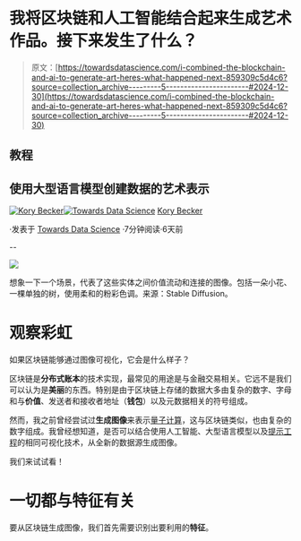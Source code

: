 # 我将区块链和人工智能结合起来生成艺术作品。接下来发生了什么？

> 原文：[https://towardsdatascience.com/i-combined-the-blockchain-and-ai-to-generate-art-heres-what-happened-next-859309c5d4c6?source=collection_archive---------5-----------------------#2024-12-30](https://towardsdatascience.com/i-combined-the-blockchain-and-ai-to-generate-art-heres-what-happened-next-859309c5d4c6?source=collection_archive---------5-----------------------#2024-12-30)

## 教程

## 使用大型语言模型创建数据的艺术表示

[](https://medium.com/@KoryBecker?source=post_page---byline--859309c5d4c6--------------------------------)[![Kory Becker](../Images/53a2493fe53f215d3e715d456b36c553.png)](https://medium.com/@KoryBecker?source=post_page---byline--859309c5d4c6--------------------------------)[](https://towardsdatascience.com/?source=post_page---byline--859309c5d4c6--------------------------------)[![Towards Data Science](../Images/a6ff2676ffcc0c7aad8aaf1d79379785.png)](https://towardsdatascience.com/?source=post_page---byline--859309c5d4c6--------------------------------) [Kory Becker](https://medium.com/@KoryBecker?source=post_page---byline--859309c5d4c6--------------------------------)

·发表于 [Towards Data Science](https://towardsdatascience.com/?source=post_page---byline--859309c5d4c6--------------------------------) ·7分钟阅读·6天前

--

![](../Images/1eac9faf83397d2ba2fab98d9f2d118c.png)

想象一下一个场景，代表了这些实体之间价值流动和连接的图像。包括一朵小花、一棵单独的树，使用柔和的粉彩色调。来源：Stable Diffusion。

# 观察彩虹

如果区块链能够通过图像可视化，它会是什么样子？

区块链是**分布式账本**的技术实现，最常见的用途是与金融交易相关。它远不是我们可以认为是**美丽**的东西。特别是由于区块链上存储的数据大多由复杂的数字、字母和与**价值**、发送者和接收者地址（**钱包**）以及元数据相关的符号组成。

然而，我之前曾经尝试过**生成图像**来表示[量子计算](https://medium.com/towards-data-science/qubit-magic-creating-mythical-creatures-with-quantum-computing-49bea0fabf4)，这与区块链类似，也由复杂的数字组成。我曾经想知道，是否可以结合使用人工智能、大型语言模型以及[提示工程](https://medium.com/itnext/prompt-engineering-the-magical-world-of-large-language-models-dde7d8d043ee)的相同可视化技术，从全新的数据源生成图像。

我们来试试看！

# 一切都与特征有关

要从区块链生成图像，我们首先需要识别出要利用的**特征**。
